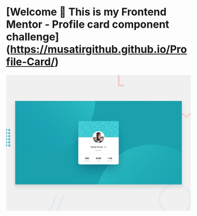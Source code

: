 # [Welcome 👋 This is my Frontend Mentor - Profile card component challenge] (https://musatirgithub.github.io/Profile-Card/)

![Design preview for the Profile card component coding challenge](./design/desktop-preview.jpg)


